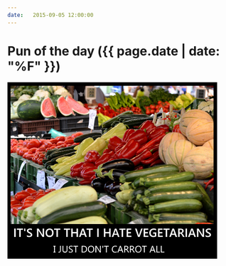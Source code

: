 ```yaml
---
date:   2015-09-05 12:00:00
---
```


# Pun of the day ({{ page.date | date: "%F" }})

![Carrot](/assets/images/puns/carrot.png)
